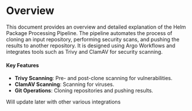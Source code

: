 # Overview

This document provides an overview and detailed explanation of the Helm Package Processing Pipeline. The pipeline automates the process of cloning an input repository, performing security scans, and pushing the results to another repository. It is designed using Argo Workflows and integrates tools such as Trivy and ClamAV for security scanning.

#### Key Features

* **Trivy Scanning**: Pre- and post-clone scanning for vulnerabilities.
* **ClamAV Scanning**: Scanning for viruses.
* **Git Operations**: Cloning repositories and pushing results.


Will update later with other various integrations
